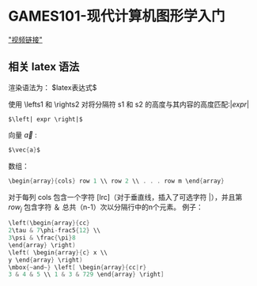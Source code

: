 # GAMES101-现代计算机图形学入门
["视频链接"](https://www.bilibili.com/video/BV1X7411F744)

## 相关 latex 语法
渲染语法为： \$latex表达式\$

使用 \lefts1 和 \rights2 对将分隔符 s1 和 s2 的高度与其内容的高度匹配:$\left| expr 
\right|$
```
$\left| expr \right|$
```

向量 $\vec{a}$ :
```c
$\vec{a}$
```

数组：
```c
\begin{array}{cols} row 1 \\ row 2 \\ . . . row m \end{array}
```
对于每列 cols 包含一个字符 [lrc]（对于垂直线，插入了可选字符 |），并且第 $row_j$ 包含字符 ＆ 总共（n-1）次以分隔行中的n个元素。 例子：
```c
\left(\begin{array}{cc} 
2\tau & 7\phi-frac5{12} \\
3\psi & \frac{\pi}8 
\end{array} \right)
\left( \begin{array}{c} x \\
y \end{array} \right)
\mbox{~and~} \left[ \begin{array}{cc|r}
3 & 4 & 5 \\ 1 & 3 & 729 \end{array} \right]
```

